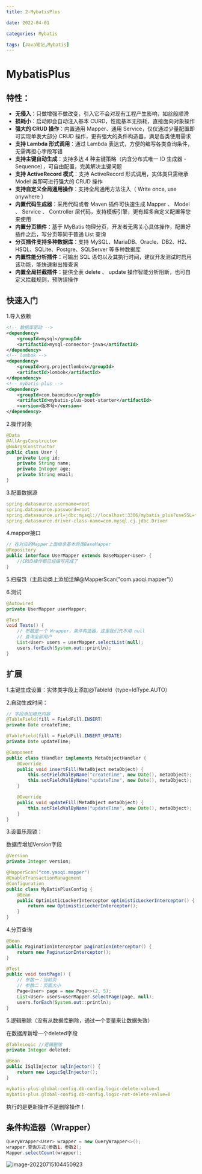 ```yaml
---
title: 2-MybatisPlus

date: 2022-04-01	

categories: Mybatis	

tags: [Java笔记,Mybatis]
---	
```


# MybatisPlus

## 特性：

- **无侵入**：只做增强不做改变，引入它不会对现有工程产生影响，如丝般顺滑
- **损耗小**：启动即会自动注入基本 CURD，性能基本无损耗，直接面向对象操作
- **强大的 CRUD 操作**：内置通用 Mapper、通用 Service，仅仅通过少量配置即可实现单表大部分 CRUD 操作，更有强大的条件构造器，满足各类使用需求
- **支持 Lambda 形式调用**：通过 Lambda 表达式，方便的编写各类查询条件，无需再担心字段写错
- **支持主键自动生成**：支持多达 4 种主键策略（内含分布式唯一 ID 生成器 - Sequence），可自由配置，完美解决主键问题
- **支持 ActiveRecord 模式**：支持 ActiveRecord 形式调用，实体类只需继承 Model 类即可进行强大的 CRUD 操作
- **支持自定义全局通用操作**：支持全局通用方法注入（ Write once, use anywhere ）
- **内置代码生成器**：采用代码或者 Maven 插件可快速生成 Mapper 、 Model 、 Service 、 Controller 层代码，支持模板引擎，更有超多自定义配置等您来使用
- **内置分页插件**：基于 MyBatis 物理分页，开发者无需关心具体操作，配置好插件之后，写分页等同于普通 List 查询
- **分页插件支持多种数据库**：支持 MySQL、MariaDB、Oracle、DB2、H2、HSQL、SQLite、Postgre、SQLServer 等多种数据库
- **内置性能分析插件**：可输出 SQL 语句以及其执行时间，建议开发测试时启用该功能，能快速揪出慢查询
- **内置全局拦截插件**：提供全表 delete 、 update 操作智能分析阻断，也可自定义拦截规则，预防误操作

## 快速入门

1.导入依赖

```xml
<!-- 数据库驱动 -->
<dependency>
    <groupId>mysql</groupId>
    <artifactId>mysql-connector-java</artifactId>
</dependency> 
<!-- lombok -->
<dependency>
    <groupId>org.projectlombok</groupId>
    <artifactId>lombok</artifactId>
</dependency> 
<!-- mybatis-plus --> 
<dependency>
    <groupId>com.baomidou</groupId>
    <artifactId>mybatis-plus-boot-starter</artifactId>
    <version>版本号</version>
</dependency>
```

2.操作对象

```java
@Data
@AllArgsConstructor
@NoArgsConstructor
public class User {
    private Long id;
    private String name;
    private Integer age;
    private String email;
}
```

3.配置数据源

```yaml
spring.datasource.username=root 
spring.datasource.password=root 
spring.datasource.url=jdbc:mysql://localhost:3306/mybatis_plus?useSSL=false&useUnicode=true&characterEncoding=utf-8&serverTimezone=GMT%2B8 
spring.datasource.driver-class-name=com.mysql.cj.jdbc.Driver
```

4.mapper接口

```java
// 在对应的Mapper上面继承基本的类BaseMapper 
@Repository
public interface UserMapper extends BaseMapper<User> { 
    //CRUD操作都已经编写完成了 
}
```

5.扫描包（主启动类上添加注解@MapperScan("com.yaoqi.mapper")）

6.测试

```java
@Autowired 
private UserMapper userMapper; 

@Test 
void Tests() { 
    // 参数是一个 Wrapper，条件构造器，这里我们先不用 null 
    // 查询全部用户 
    List<User> users = userMapper.selectList(null); 
    users.forEach(System.out::println); 
} 
```

## 扩展

1.主键生成设置：实体类字段上添加@TableId（type=IdType.AUTO）

2.自动生成时间：

```java
// 字段添加填充内容 
@TableField(fill = FieldFill.INSERT) 
private Date createTime; 

@TableField(fill = FieldFill.INSERT_UPDATE) 
private Date updateTime; 
```

```java
@Component
public class tHandler implements MetaObjectHandler {
    @Override
    public void insertFill(MetaObject metaObject) {
        this.setFieldValByName("createTime", new Date(), metaObject);
        this.setFieldValByName("updateTime", new Date(), metaObject);
    }

    @Override
    public void updateFill(MetaObject metaObject) {
        this.setFieldValByName("updateTime", new Date(), metaObject);
    }
}
```

3.设置乐观锁：

数据库增加Version字段

```java
@Version
private Integer version; 
```

```java
@MapperScan("com.yaoqi.mapper")
@EnableTransactionManagement
@Configuration
public class MyBatisPlusConfig {
    @Bean
    public OptimisticLockerInterceptor optimisticLockerInterceptor() {
        return new OptimisticLockerInterceptor();
    }
}
```

4.分页查询

```java
@Bean 
public PaginationInterceptor paginationInterceptor() { 
	return new PaginationInterceptor(); 
}
```

```java
@Test
public void testPage() {
    // 参数一：当前页
    // 参数二：页面大小 
    Page<User> page = new Page<>(2, 5);
    List<User> users=userMapper.selectPage(page, null);
    users.forEach(System.out::println);
}
```

5.逻辑删除（没有从数据库删除，通过一个变量来让数据失效）

在数据库新增一个deleted字段

```java
@TableLogic //逻辑删除 
private Integer deleted; 
```

```java
@Bean 
public ISqlInjector sqlInjector() { 
	return new LogicSqlInjector(); 
}
```

```yml
mybatis-plus.global-config.db-config.logic-delete-value=1 
mybatis-plus.global-config.db-config.logic-not-delete-value=0
```

执行的是更新操作不是删除操作！

## **条件构造器（Wrapper）**

```java
QueryWrapper<User> wrapper = new QueryWrapper<>(); 
wrapper.查询方式(参数1，参数2); 
Mapper.selectCount(wrapper);
```



![image-20220715104450923](/noteimg/C:/Users/zhuba/Desktop/PersonalBlog/source/_posts/Java笔记/Mybatis/img/image-20220715104450923.png) 
